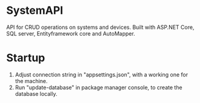 # SystemAPI
API for CRUD operations on systems and devices. Built with ASP.NET Core, SQL server, Entityframework core and AutoMapper.

# Startup
1. Adjust connection string in "appsettings.json", with a working one for the machine.
2. Run "update-database" in package manager console, to create the database locally.
